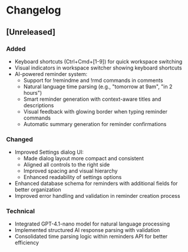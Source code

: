 # Changelog

## [Unreleased]

### Added
- Keyboard shortcuts (Ctrl+Cmd+[1-9]) for quick workspace switching
- Visual indicators in workspace switcher showing keyboard shortcuts
- AI-powered reminder system:
  - Support for !remindme and !rmd commands in comments
  - Natural language time parsing (e.g., "tomorrow at 9am", "in 2 hours")
  - Smart reminder generation with context-aware titles and descriptions
  - Visual feedback with glowing border when typing reminder commands
  - Automatic summary generation for reminder confirmations

### Changed
- Improved Settings dialog UI:
  - Made dialog layout more compact and consistent
  - Aligned all controls to the right side
  - Improved spacing and visual hierarchy
  - Enhanced readability of settings options
- Enhanced database schema for reminders with additional fields for better organization
- Improved error handling and validation in reminder creation process

### Technical
- Integrated GPT-4.1-nano model for natural language processing
- Implemented structured AI response parsing with validation
- Consolidated time parsing logic within reminders API for better efficiency

